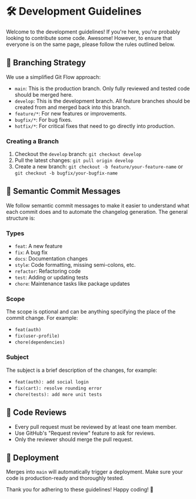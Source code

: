 # 🛠 Development Guidelines

Welcome to the development guidelines! If you're here, you're probably looking to contribute some code. Awesome! However, to ensure that everyone is on the same page, please follow the rules outlined below.

## 🌳 Branching Strategy

We use a simplified Git Flow approach:

- `main`: This is the production branch. Only fully reviewed and tested code should be merged here.
- `develop`: This is the development branch. All feature branches should be created from and merged back into this branch.
- `feature/*`: For new features or improvements.
- `bugfix/*`: For bug fixes.
- `hotfix/*`: For critical fixes that need to go directly into production.

### Creating a Branch

1. Checkout the `develop` branch: `git checkout develop`
2. Pull the latest changes: `git pull origin develop`
3. Create a new branch: `git checkout -b feature/your-feature-name` or `git checkout -b bugfix/your-bugfix-name`

## 📝 Semantic Commit Messages

We follow semantic commit messages to make it easier to understand what each commit does and to automate the changelog generation. The general structure is:


### Types

- `feat`: A new feature
- `fix`: A bug fix
- `docs`: Documentation changes
- `style`: Code formatting, missing semi-colons, etc.
- `refactor`: Refactoring code
- `test`: Adding or updating tests
- `chore`: Maintenance tasks like package updates

### Scope

The scope is optional and can be anything specifying the place of the commit change. For example:

- `feat(auth)`
- `fix(user-profile)`
- `chore(dependencies)`

### Subject

The subject is a brief description of the changes, for example:

- `feat(auth): add social login`
- `fix(cart): resolve rounding error`
- `chore(tests): add more unit tests`

## 🤝 Code Reviews

- Every pull request must be reviewed by at least one team member.
- Use GitHub's "Request review" feature to ask for reviews.
- Only the reviewer should merge the pull request.

## 🚀 Deployment

Merges into `main` will automatically trigger a deployment. Make sure your code is production-ready and thoroughly tested.

Thank you for adhering to these guidelines! Happy coding! 🎉
